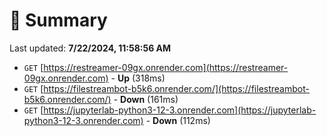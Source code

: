 # 📖 Summary
Last updated: **7/22/2024, 11:58:56 AM**

- `GET` [https://restreamer-09gx.onrender.com](https://restreamer-09gx.onrender.com) - **Up** (318ms)
- `GET` [https://filestreambot-b5k6.onrender.com/](https://filestreambot-b5k6.onrender.com/) - **Down** (161ms)
- `GET` [https://jupyterlab-python3-12-3.onrender.com](https://jupyterlab-python3-12-3.onrender.com) - **Down** (112ms)

